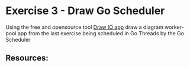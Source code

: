 # Exercise 3 - Draw Go Scheduler
Using the free and opensource tool [Draw IO app](https://app.diagrams.net/) draw a diagram worker-pool app from the 
last exercise being scheduled in Go Threads by the Go Scheduler

<!-- TODO: draw a solution -->

## Resources: 
<!-- all the youtube videos -->
